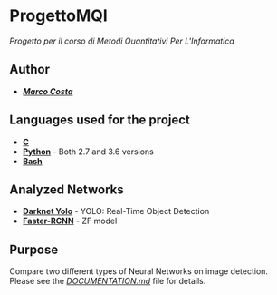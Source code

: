 # **ProgettoMQI**
_Progetto per il corso di Metodi Quantitativi Per L'Informatica_

## **Author**
* [**_Marco Costa_**](https://github.com/marco-96)

## **Languages used for the project**
* [**C**](https://en.wikipedia.org/wiki/C_(programming_language))
* [**Python**](https://en.wikipedia.org/wiki/Python_(programming_language)) - Both 2.7 and 3.6 versions
* [**Bash**](https://en.wikipedia.org/wiki/Bash_(Unix_shell))

## **Analyzed Networks**
* [**Darknet Yolo**](https://pjreddie.com/darknet/yolo/) - YOLO: Real-Time Object Detection
* [**Faster-RCNN**](https://github.com/rbgirshick/py-faster-rcnn) - ZF model

## **Purpose**
Compare two different types of Neural Networks on image detection.
Please see the [_DOCUMENTATION.md_](DOCUMENTATION.md) file for details.